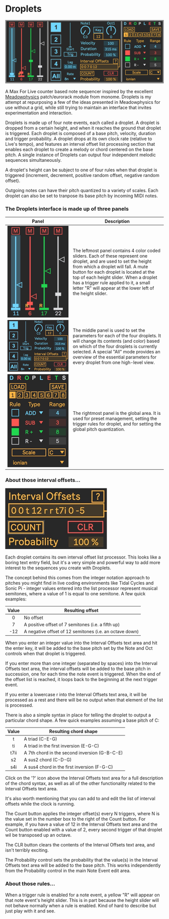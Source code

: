 # Droplets

![Droplets Image](img/Droplets.jpg)

A Max For Live counter based note sequencer inspired by the excellent [Meadowphysics](https://monome.org/docs/meadowphysics/) patch/eurorack module from monome. Droplets is my attempt at repurposing a few of the ideas presented in Meadowphysics for use without a grid, while still trying to maintain an interface that invites experimentation and interaction.

Droplets is made up of four note events, each called a droplet. A droplet is dropped from a certain height, and when it reaches the ground that droplet is triggered. Each droplet is composed of a base pitch, velocity, duration and trigger probability. A droplet drops at its own clock rate (relative to Live's tempo), and features an interval offset list processing section that enables each droplet to create a melody or chord centered on the base pitch. A single instance of Droplets can output four independent melodic sequences simultaneously.

A droplet's height can be subject to one of four rules when that droplet is triggered (increment, decrement, positive random offset, negative random offset).

Outgoing notes can have their pitch quantized to a variety of scales. Each droplet can also be set to tranpose its base pitch by incoming MIDI notes.

### The Droplets interface is made up of three panels

&nbsp;&nbsp;&nbsp;&nbsp;&nbsp;&nbsp;&nbsp;&nbsp;&nbsp;&nbsp;&nbsp;&nbsp;&nbsp;&nbsp;Panel&nbsp;&nbsp;&nbsp;&nbsp;&nbsp;&nbsp;&nbsp;&nbsp;&nbsp;&nbsp;&nbsp;&nbsp;&nbsp;&nbsp;|Description
-----|-----------
![Droplets Image](img/left.jpg) | The leftmost panel contains 4 color coded sliders. Each of these represent one droplet, and are used to set the height from which a droplet will fall. A mute button for each droplet is located at the top of each height slider. When a droplet has a trigger rule applied to it, a small letter "R" will appear at the lower left of the height slider.
![Droplets Image](img/middle.jpg) | The middle panel is used to set the parameters for each of the four droplets. It will change its contents (and color) based on which of the four droplets is currently selected. A special "All" mode provides an overview of the essential parameters for every droplet from one high-level view.
![Droplets Image](img/right.jpg) | The rightmost panel is the global area. It is used for preset management, setting the trigger rules for droplet, and for setting the global pitch quantization.

### About those interval offsets...

![Droplets Image](img/intervals.jpg)

Each droplet contains its own interval offset list processor. This looks like a boring text entry field, but it's a very simple and powerful way to add more interest to the sequences you create with Droplets.

The concept behind this comes from the integer notation approach to pitches you might find in live coding environments like Tidal Cycles and Sonic Pi - integer values entered into the list processor represent musical semitones, where a value of 1 is equal to one semitone. A few quick examples:

Value|Resulting offset
:-----:|----------------
0|No offset
7|A positive offset of 7 semitones (i.e. a fifth up)
-12|A negative offset of 12 semitones (i.e. an octave down)

When you enter an integer value into the Interval Offsets text area and hit the enter key, it will be added to the base pitch set by the Note and Oct controls when that droplet is triggered. 

If you enter more than one integer (separated by spaces) into the Interval Offsets text area, the interval offsets will be added to the base pitch in succession, one for each time the note event is triggered. When the end of the offset list is reached, it loops back to the beginning at the next trigger event.

If you enter a lowercase r into the Interval Offsets text area, it will be processed as a rest and there will be no output when that element of the list is processed. 

There is also a simple syntax in place for telling the droplet to output a particular chord shape. A few quick examples assuming a base pitch of C:

Value|Resulting chord shape
:-----:|-------------------
t|A triad (C-E-G)
ti|A triad in the first inversion (E-G-C)
t7ii|A 7th chord in the second inversion (G-B-C-E)
s2|A sus2 chord (C-D-G)
s4i|A sus4 chord in the first inversion (F-G-C)

Click on the '?' icon above the Interval Offsets text area for a full description of the chord syntax, as well as all of the other functionality related to the Interval Offsets text area. 

It's also worth mentioning that you can add to and edit the list of interval offsets while the clock is running.

The Count button applies the integer offset(s) every N triggers, where N is the value set in the number box to the right of the Count button. For example, if you have a value of 12 in the Interval Offsets text area and the Count button enabled with a value of 2, every second trigger of that droplet wil be transposed up an octave.

The CLR button clears the contents of the Interval Offsets text area, and isn't terribly exciting.

The Probability control sets the probability that the value(s) in the Interval Offsets text area will be added to the base pitch. This works independently from the Probability control in the main Note Event edit area.


### About those rules...

When a trigger rule is enabled for a note event, a yellow "R" will appear on that note event's height slider. This is in part because the height slider will not behave normally when a rule is enabled. Kind of hard to describe but just play with it and see. 

